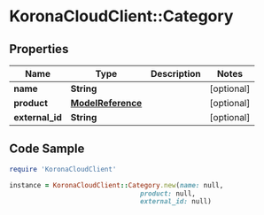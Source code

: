 # KoronaCloudClient::Category

## Properties

Name | Type | Description | Notes
------------ | ------------- | ------------- | -------------
**name** | **String** |  | [optional] 
**product** | [**ModelReference**](ModelReference.md) |  | [optional] 
**external_id** | **String** |  | [optional] 

## Code Sample

```ruby
require 'KoronaCloudClient'

instance = KoronaCloudClient::Category.new(name: null,
                                 product: null,
                                 external_id: null)
```


